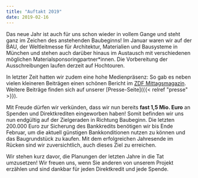 ```yaml
---
title: "Auftakt 2019"
date: 2019-02-16
---
```


Das neue Jahr ist auch für uns schon wieder in vollem Gange und steht ganz im
Zeichen des anstehenden Baubeginns! Im Januar waren wir auf der BAU, der
Weltleitmesse für Architektur, Materialien und Bausysteme in München und stehen
auch darüber hinaus im Austausch mit verschiedenen möglichen
Materialsponsoringpartner*innen. Die Vorbereitung der Ausschreibungen laufen
derzeit auf Hochtouren. 

In letzter Zeit hatten wir zudem eine hohe
Medienpräsenz: So gab es neben vielen kleineren Beiträgen einen schönen Bericht
im
[ZDF
Mittagsmagazin](https://www.zdf.de/nachrichten/zdf-mittagsmagazin/studierende-werden-bauherren-in-heidelberg-100.html).
Weitere Beiträge finden sich auf unserer [Presse-Seite]({{< relref  "presse" >}}).

Mit Freude dürfen wir verkünden, dass wir nun bereits __fast 1,5
Mio. Euro__ an Spenden und Direktkrediten eingeworben haben! Somit befinden wir
uns nun endgültig auf der Zielgeraden in Richtung Baubeginn. Die letzten 200.000
Euro zur Sicherung des Bankkredits benötigen wir bis Ende Februar, um die
aktuell günstigen Bankkonditionen nutzen zu können und das Baugrundstück zu
kaufen. Mit dem erfolgreichen Jahresende im Rücken sind wir zuversichtlich, auch
dieses Ziel zu erreichen. 

Wir stehen kurz davor, die Planungen der letzten Jahre in die Tat umzusetzen!
Wir freuen uns, wenn Sie anderen von unserem Projekt erzählen und sind dankbar
für jeden Direktkredit und jede Spende.
